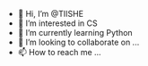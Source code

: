 - 👋 Hi, I’m @TIISHE
- 👀 I’m interested in CS
- 🌱 I’m currently learning Python
- 💞️ I’m looking to collaborate on ... 
- 📫 How to reach me ...

<!---
TIISHE/TIISHE is a ✨ special ✨ repository because its `README.md` (this file) appears on your GitHub profile.
You can click the Preview link to take a look at your changes.
--->
